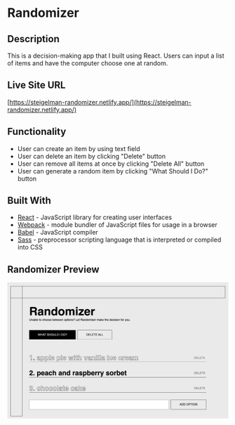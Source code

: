 # Randomizer

## Description
This is a decision-making app that I built using React. Users can input a list of items and have the computer choose one at random. 

## Live Site URL
[https://steigelman-randomizer.netlify.app/](https://steigelman-randomizer.netlify.app/)

## Functionality
* User can create an item by using text field
* User can delete an item by clicking "Delete" button
* User can remove all items at once by clicking "Delete All" button
* User can generate a random item by clicking "What Should I Do?" button

## Built With
* [React](https://www.npmjs.com/package/react) - JavaScript library for creating user interfaces
* [Webpack](https://www.npmjs.com/package/webpack) - module bundler of JavaScript files for usage in a browser
* [Babel](https://www.npmjs.com/package/@babel/core) - JavaScript compiler
* [Sass](https://www.npmjs.com/package/sass-loader) - preprocessor scripting language that is interpreted or compiled into CSS

## Randomizer Preview
<img src="/public/img/randomizer-preview.png" alt="chat app" width="840"/>
